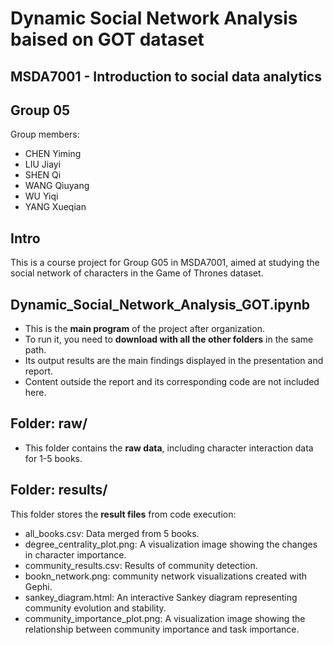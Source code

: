 # Dynamic Social Network Analysis baised on GOT dataset

## MSDA7001 - Introduction to social data analytics

## Group 05
Group members:
- CHEN Yiming
- LIU Jiayi
- SHEN Qi
- WANG Qiuyang
- WU Yiqi
- YANG Xueqian

## Intro
This is a course project for Group G05 in MSDA7001, aimed at studying the social network of characters in the Game of Thrones dataset.

## Dynamic_Social_Network_Analysis_GOT.ipynb
- This is the **main program** of the project after organization.
- To run it, you need to **download with all the other folders** in the same path.
- Its output results are the main findings displayed in the presentation and report.
- Content outside the report and its corresponding code are not included here.

## Folder: raw/
- This folder contains the **raw data**, including character interaction data for 1-5 books.

## Folder: results/
This folder stores the **result files** from code execution:
- all_books.csv: Data merged from 5 books.
- degree_centrality_plot.png: A visualization image showing the changes in character importance.
- community_results.csv: Results of community detection.
- bookn_network.png: community network visualizations created with Gephi.
- sankey_diagram.html: An interactive Sankey diagram representing community evolution and stability.
- community_importance_plot.png: A visualization image showing the relationship between community importance and task importance.

